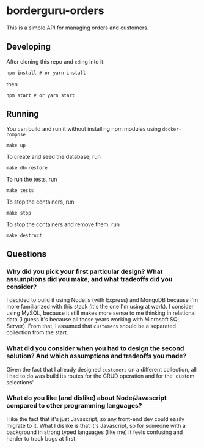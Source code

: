 # borderguru-orders

This is a simple API for managing orders and customers.

## Developing

After cloning this repo and `cd`ing into it:

`npm install # or yarn install`

then

`npm start # or yarn start`

## Running

You can build and run it without installing npm modules using `docker-compose`

`make up`

To create and seed the database, run

`make db-restore`

To run the tests, run

`make tests`

To stop the containers, run

`make stop`

To stop the containers and remove them, run

`make destruct`

## Questions

### Why did you pick your first particular design? What assumptions did you make, and what tradeoffs did you consider?

I decided to build it using Node.js (with Express) and MongoDB because I'm more familiarized with this stack (it's the one I'm using at work).
I consider using MySQL, because it still makes more sense to me thinking in relational data (I guess it's because all those years working with Microsoft SQL Server).
From that, I assumed that `customers` should be a separated collection from the start.

### What did you consider when you had to design the second solution? And which assumptions and tradeoffs you made?

Given the fact that I already designed `customers` on a different collection, all I had to do was build its routes for the CRUD operation and for the 'custom selections'.

### What do you like (and dislike) about Node/Javascript compared to other programming languages?

I like the fact that it's just Javascript, so any front-end dev could easily migrate to it. What I dislike is that it's Javascript, so for someone with a background in strong typed languages (like me) it feels confusing and harder to track bugs at first.
